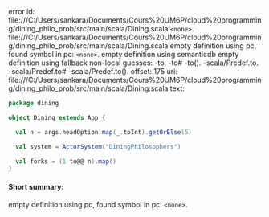 error id: file:///C:/Users/sankara/Documents/Cours%20UM6P/cloud%20programming/dining_philo_prob/src/main/scala/Dining.scala:`<none>`.
file:///C:/Users/sankara/Documents/Cours%20UM6P/cloud%20programming/dining_philo_prob/src/main/scala/Dining.scala
empty definition using pc, found symbol in pc: `<none>`.
empty definition using semanticdb
empty definition using fallback
non-local guesses:
	 -to.
	 -to#
	 -to().
	 -scala/Predef.to.
	 -scala/Predef.to#
	 -scala/Predef.to().
offset: 175
uri: file:///C:/Users/sankara/Documents/Cours%20UM6P/cloud%20programming/dining_philo_prob/src/main/scala/Dining.scala
text:
```scala
package dining

object Dining extends App {

  val n = args.headOption.map(_.toInt).getOrElse(5)

  val system = ActorSystem("DiningPhilosophers")

  val forks = (1 to@@ n).map()
}

```


#### Short summary: 

empty definition using pc, found symbol in pc: `<none>`.